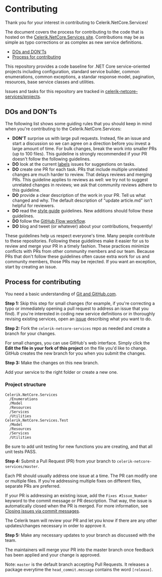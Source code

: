 # Contributing

Thank you for your interest in contributing to Celerik.NetCore.Services!

The document covers the process for contributing to the code that is hosted on the [Celerik.NetCore.Services site](https://github.com/celerik/celerik-netcore-services). Contributions may be as simple as typo corrections or as complex as new service definitions.

- [DOs and DON'Ts](#dos-and-donts)
- [Process for contributing](#process-for-contributing)

This repository provides a code baseline for .NET Core service-oriented projects including configuration, standard service builder, common enumerations, common exceptions, a standar response model, pagination, resources, base service classes and utilities.

Issues and tasks for this repository are tracked in [celerik-netcore-services/projects](https://github.com/celerik/celerik-netcore-services/projects).

## DOs and DON'Ts

The following list shows some guiding rules that you should keep in mind when you're contributing to the Celerik.NetCore.Services:

- **DON'T** surprise us with large pull requests. Instead, file an issue and start a discussion so we can agree on a direction before you invest a large amount of time. For bulk changes, break the work into smaller PRs (up to 100 files). This guideline is strongly recommended if your PR doesn't follow the following guidelines.
- **DO** look at the current [labels](https://github.com/celerik/celerik-netcore-services/labels) issues for suggestions on tasks.
- **DO** create one PR for each task. PRs that include multiple unrelated changes are much harder to review. That delays reviews and merging PRs. This guideline applies to reviews as well: we try not to suggest unrelated changes in reviews; we ask that community reviews adhere to this guideline.
- **DO** provide a clear description of the work in your PR. Tell us what changed and why. The default description of "update article.md" isn't helpful for reviewers.
- **DO** read the [style guide](https://docs.microsoft.com/en-us/dotnet/core/) guidelines. New additions should follow these guidelines.
- **DO** follow the [GitHub Flow workflow](https://guides.github.com/introduction/flow/).
- **DO** blog and tweet (or whatever) about your contributions, frequently!

These guidelines help us respect everyone's time. Many people contribute to these repositories. Following these guidelines make it easier for us to review and merge your PR in a timely fashion. These practices minimize conflicts with PRs from other community members and our team. Because PRs that don't follow these guidelines often cause extra work for us and community members, those PRs may be rejected. If you want an exception, start by creating an issue.

## Process for contributing

You need a basic understanding of [Git and GitHub.com](https://guides.github.com/activities/hello-world/).

**Step 1:** Skip this step for small changes (for example, if you're correcting a typo or immediately opening a pull request to address an issue that you find). If you're interested in coding new service definitions or in thoroughly revising existing services, open an [issue](https://github.com/celerik/celerik-netcore-services/issues) describing what you want to do.

**Step 2:** Fork the `celerik-netcore-services` repo as needed and create a branch for your changes.

For small changes, you can use GitHub's web interface. Simply click the **Edit the file in your fork of this project** on the file you'd like to change. GitHub creates the new branch for you when you submit the changes.

**Step 3:** Make the changes on this new branch.

Add your service to the right folder or create a new one.

### Project structure

```
Celerik.NetCore.Services
  /Enumerations
  /Model
  /Resources
  /Services
  /Utilities
Celerik.NetCore.Services.Test
  /Model
  /Resources
  /Services
  /Utilities
```

Be sure to add unit testing for new functions you are creating, and that all unit tests PASS.

**Step 4:** Submit a Pull Request (PR) from your branch to `celerik-netcore-services/master`.

Each PR should usually address one issue at a time. The PR can modify one or multiple files. If you're addressing multiple fixes on different files, separate PRs are preferred.

If your PR is addressing an existing issue, add the `Fixes #Issue_Number` keyword to the commit message or PR description. That way, the issue is automatically closed when the PR is merged. For more information, see [Closing issues via commit messages](https://help.github.com/articles/closing-issues-via-commit-messages/).

The Celerik team will review your PR and let you know if there are any other updates/changes necessary in order to approve it.

**Step 5:** Make any necessary updates to your branch as discussed with the team.

The maintainers will merge your PR into the master branch once feedback has been applied and your change is approved.

Note: `master` is the default branch accepting Pull Requests. It releases a package everytime the `head_commit.message` contains the word `[release]`.


